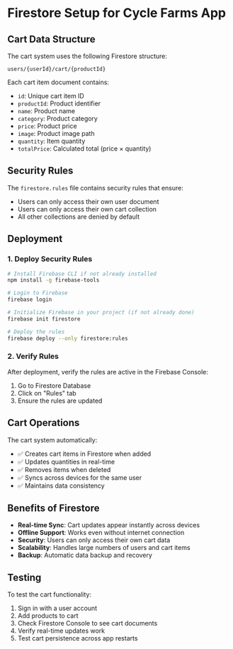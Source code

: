 # Firestore Setup for Cycle Farms App

## Cart Data Structure

The cart system uses the following Firestore structure:

```
users/{userId}/cart/{productId}
```

Each cart item document contains:
- `id`: Unique cart item ID
- `productId`: Product identifier
- `name`: Product name
- `category`: Product category
- `price`: Product price
- `image`: Product image path
- `quantity`: Item quantity
- `totalPrice`: Calculated total (price × quantity)

## Security Rules

The `firestore.rules` file contains security rules that ensure:
- Users can only access their own user document
- Users can only access their own cart collection
- All other collections are denied by default

## Deployment

### 1. Deploy Security Rules

```bash
# Install Firebase CLI if not already installed
npm install -g firebase-tools

# Login to Firebase
firebase login

# Initialize Firebase in your project (if not already done)
firebase init firestore

# Deploy the rules
firebase deploy --only firestore:rules
```

### 2. Verify Rules

After deployment, verify the rules are active in the Firebase Console:
1. Go to Firestore Database
2. Click on "Rules" tab
3. Ensure the rules are updated

## Cart Operations

The cart system automatically:
- ✅ Creates cart items in Firestore when added
- ✅ Updates quantities in real-time
- ✅ Removes items when deleted
- ✅ Syncs across devices for the same user
- ✅ Maintains data consistency

## Benefits of Firestore

- **Real-time Sync**: Cart updates appear instantly across devices
- **Offline Support**: Works even without internet connection
- **Security**: Users can only access their own cart data
- **Scalability**: Handles large numbers of users and cart items
- **Backup**: Automatic data backup and recovery

## Testing

To test the cart functionality:
1. Sign in with a user account
2. Add products to cart
3. Check Firestore Console to see cart documents
4. Verify real-time updates work
5. Test cart persistence across app restarts
